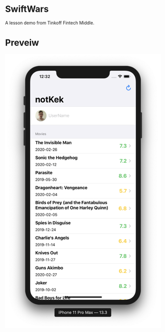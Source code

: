 # SwiftWars

A lesson demo from Tinkoff Fintech Middle.

# Preveiw 

![Example](https://github.com/SpectralDragon/SwiftWars/raw/master/screenshots/app.png)
